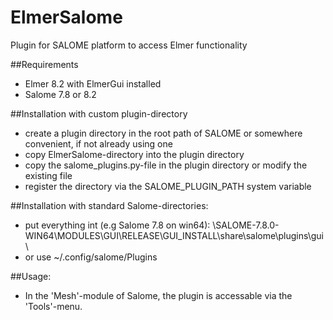 # ElmerSalome
Plugin for SALOME platform to access Elmer functionality 

##Requirements
* Elmer 8.2 with ElmerGui installed
* Salome 7.8 or 8.2

##Installation with custom plugin-directory
* create a plugin directory in the root path of SALOME or somewhere convenient, if not already using one
* copy ElmerSalome-directory into the plugin directory
* copy the salome_plugins.py-file in the plugin directory or modify the existing file 
* register the directory via the SALOME_PLUGIN_PATH system variable

##Installation with standard Salome-directories:
* put everything int (e.g Salome 7.8 on win64):
\SALOME-7.8.0-WIN64\MODULES\GUI\RELEASE\GUI_INSTALL\share\salome\plugins\gui\
* or use  ~/.config/salome/Plugins
  
##Usage:
*  In the 'Mesh'-module of Salome, the plugin is accessable via the 'Tools'-menu.
